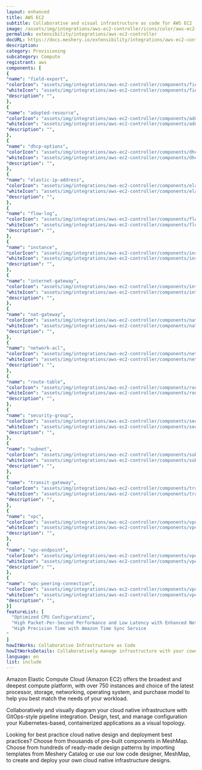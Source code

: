 ```yaml
---
layout: enhanced
title: AWS EC2
subtitle: Collaborative and visual infrastructure as code for AWS EC2
image: /assets/img/integrations/aws-ec2-controller/icons/color/aws-ec2-controller-color.svg
permalink: extensibility/integrations/aws-ec2-controller
docURL: https://docs.meshery.io/extensibility/integrations/aws-ec2-controller
description: 
category: Provisioning
subcategory: Compute
registrant: aws
components: [
{
"name": "field-export",
"colorIcon": "assets/img/integrations/aws-ec2-controller/components/field-export/icons/color/field-export-color.svg",
"whiteIcon": "assets/img/integrations/aws-ec2-controller/components/field-export/icons/white/field-export-white.svg",
"description": "",
},
{
"name": "adopted-resource",
"colorIcon": "assets/img/integrations/aws-ec2-controller/components/adopted-resource/icons/color/adopted-resource-color.svg",
"whiteIcon": "assets/img/integrations/aws-ec2-controller/components/adopted-resource/icons/white/adopted-resource-white.svg",
"description": "",
},
{
"name": "dhcp-options",
"colorIcon": "assets/img/integrations/aws-ec2-controller/components/dhcp-options/icons/color/dhcp-options-color.svg",
"whiteIcon": "assets/img/integrations/aws-ec2-controller/components/dhcp-options/icons/white/dhcp-options-white.svg",
"description": "",
},
{
"name": "elastic-ip-address",
"colorIcon": "assets/img/integrations/aws-ec2-controller/components/elastic-ip-address/icons/color/elastic-ip-address-color.svg",
"whiteIcon": "assets/img/integrations/aws-ec2-controller/components/elastic-ip-address/icons/white/elastic-ip-address-white.svg",
"description": "",
},
{
"name": "flow-log",
"colorIcon": "assets/img/integrations/aws-ec2-controller/components/flow-log/icons/color/flow-log-color.svg",
"whiteIcon": "assets/img/integrations/aws-ec2-controller/components/flow-log/icons/white/flow-log-white.svg",
"description": "",
},
{
"name": "instance",
"colorIcon": "assets/img/integrations/aws-ec2-controller/components/instance/icons/color/instance-color.svg",
"whiteIcon": "assets/img/integrations/aws-ec2-controller/components/instance/icons/white/instance-white.svg",
"description": "",
},
{
"name": "internet-gateway",
"colorIcon": "assets/img/integrations/aws-ec2-controller/components/internet-gateway/icons/color/internet-gateway-color.svg",
"whiteIcon": "assets/img/integrations/aws-ec2-controller/components/internet-gateway/icons/white/internet-gateway-white.svg",
"description": "",
},
{
"name": "nat-gateway",
"colorIcon": "assets/img/integrations/aws-ec2-controller/components/nat-gateway/icons/color/nat-gateway-color.svg",
"whiteIcon": "assets/img/integrations/aws-ec2-controller/components/nat-gateway/icons/white/nat-gateway-white.svg",
"description": "",
},
{
"name": "network-acl",
"colorIcon": "assets/img/integrations/aws-ec2-controller/components/network-acl/icons/color/network-acl-color.svg",
"whiteIcon": "assets/img/integrations/aws-ec2-controller/components/network-acl/icons/white/network-acl-white.svg",
"description": "",
},
{
"name": "route-table",
"colorIcon": "assets/img/integrations/aws-ec2-controller/components/route-table/icons/color/route-table-color.svg",
"whiteIcon": "assets/img/integrations/aws-ec2-controller/components/route-table/icons/white/route-table-white.svg",
"description": "",
},
{
"name": "security-group",
"colorIcon": "assets/img/integrations/aws-ec2-controller/components/security-group/icons/color/security-group-color.svg",
"whiteIcon": "assets/img/integrations/aws-ec2-controller/components/security-group/icons/white/security-group-white.svg",
"description": "",
},
{
"name": "subnet",
"colorIcon": "assets/img/integrations/aws-ec2-controller/components/subnet/icons/color/subnet-color.svg",
"whiteIcon": "assets/img/integrations/aws-ec2-controller/components/subnet/icons/white/subnet-white.svg",
"description": "",
},
{
"name": "transit-gateway",
"colorIcon": "assets/img/integrations/aws-ec2-controller/components/transit-gateway/icons/color/transit-gateway-color.svg",
"whiteIcon": "assets/img/integrations/aws-ec2-controller/components/transit-gateway/icons/white/transit-gateway-white.svg",
"description": "",
},
{
"name": "vpc",
"colorIcon": "assets/img/integrations/aws-ec2-controller/components/vpc/icons/color/vpc-color.svg",
"whiteIcon": "assets/img/integrations/aws-ec2-controller/components/vpc/icons/white/vpc-white.svg",
"description": "",
},
{
"name": "vpc-endpoint",
"colorIcon": "assets/img/integrations/aws-ec2-controller/components/vpc-endpoint/icons/color/vpc-endpoint-color.svg",
"whiteIcon": "assets/img/integrations/aws-ec2-controller/components/vpc-endpoint/icons/white/vpc-endpoint-white.svg",
"description": "",
},
{
"name": "vpc-peering-connection",
"colorIcon": "assets/img/integrations/aws-ec2-controller/components/vpc-peering-connection/icons/color/vpc-peering-connection-color.svg",
"whiteIcon": "assets/img/integrations/aws-ec2-controller/components/vpc-peering-connection/icons/white/vpc-peering-connection-white.svg",
"description": "",
}]
featureList: [
  "Optimized CPU Configurations",
  "High Packet-Per-Second Performance and Low Latency with Enhanced Networking",
  "High Precision Time with Amazon Time Sync Service
"
]
howItWorks: Collaborative Infrastructure as Code
howItWorksDetails: Collaboratively manage infrastructure with your coworkers synchronously sharing the same designs.
language: en
list: include
---
```

<p>
Amazon Elastic Compute Cloud (Amazon EC2) offers the broadest and deepest compute platform, with over 750 instances and choice of the latest processor, storage, networking, operating system, and purchase model to help you best match the needs of your workload. 
</p>
<p>
    Collaboratively and visually diagram your cloud native infrastructure with GitOps-style pipeline integration. Design, test, and manage configuration your Kubernetes-based, containerized applications as a visual topology.
</p>
<p>
    Looking for best practice cloud native design and deployment best practices? Choose from thousands of pre-built components in MeshMap. Choose from hundreds of ready-made design patterns by importing templates from Meshery Catalog or use our low code designer, MeshMap, to create and deploy your own cloud native infrastructure designs.
</p>

